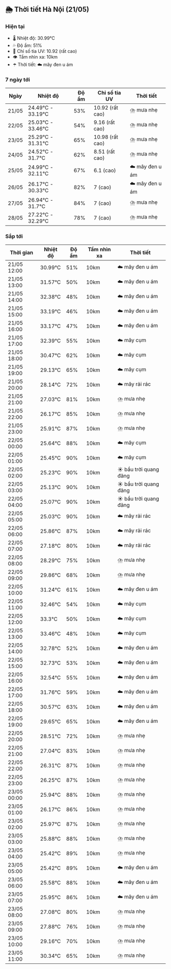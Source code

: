 ## 🌦️ Thời tiết Hà Nội (21/05)

### Hiện tại

- 🌡️ Nhiệt độ: 30.99℃
- 💦 Độ ẩm: 51%
- 🌟 Chỉ số tia UV: 10.92 (rất cao)
- 👁️ Tầm nhìn xa: 10km
- ☂️ Thời tiết: ☁️ mây đen u ám

### 7 ngày tới

| Ngày | Nhiệt độ | Độ ẩm | Chỉ số tia UV | Thời tiết |
| --- | --- | --- | --- | --- |
| 21/05 | 24.49℃ - 33.19℃ | 53% | 10.92 (rất cao) | ⛈️ mưa nhẹ |
| 22/05 | 25.03℃ - 33.46℃ | 54% | 9.16 (rất cao) | ⛈️ mưa nhẹ |
| 23/05 | 25.29℃ - 31.31℃ | 65% | 10.98 (rất cao) | ⛈️ mưa nhẹ |
| 24/05 | 24.52℃ - 31.7℃ | 62% | 8.51 (rất cao) | ⛈️ mưa nhẹ |
| 25/05 | 24.99℃ - 32.11℃ | 67% | 6.1 (cao) | ☁️ mây đen u ám |
| 26/05 | 26.17℃ - 30.33℃ | 82% | 7 (cao) | ☁️ mây đen u ám |
| 27/05 | 26.94℃ - 31.7℃ | 84% | 7 (cao) | ⛈️ mưa nhẹ |
| 28/05 | 27.22℃ - 32.29℃ | 78% | 7 (cao) | ⛈️ mưa nhẹ |

### Sắp tới

| Thời gian | Nhiệt độ | Độ ẩm | Tầm nhìn xa | Thời tiết |
| --- | --- | --- | --- | --- |
| 21/05 12:00 | 30.99℃ | 51% | 10km | ☁️ mây đen u ám |
| 21/05 13:00 | 31.57℃ | 50% | 10km | ☁️ mây đen u ám |
| 21/05 14:00 | 32.38℃ | 48% | 10km | ☁️ mây đen u ám |
| 21/05 15:00 | 33.19℃ | 46% | 10km | ☁️ mây đen u ám |
| 21/05 16:00 | 33.17℃ | 47% | 10km | ☁️ mây đen u ám |
| 21/05 17:00 | 32.39℃ | 55% | 10km | ☁️ mây cụm |
| 21/05 18:00 | 30.47℃ | 62% | 10km | ☁️ mây cụm |
| 21/05 19:00 | 29.13℃ | 65% | 10km | ☁️ mây cụm |
| 21/05 20:00 | 28.14℃ | 72% | 10km | ☁️ mây rải rác |
| 21/05 21:00 | 27.03℃ | 81% | 10km | ⛈️ mưa nhẹ |
| 21/05 22:00 | 26.17℃ | 85% | 10km | ⛈️ mưa nhẹ |
| 21/05 23:00 | 25.91℃ | 87% | 10km | ⛈️ mưa nhẹ |
| 22/05 00:00 | 25.64℃ | 88% | 10km | ☁️ mây cụm |
| 22/05 01:00 | 25.45℃ | 90% | 10km | ☁️ mây cụm |
| 22/05 02:00 | 25.23℃ | 90% | 10km | ☀️ bầu trời quang đãng |
| 22/05 03:00 | 25.13℃ | 90% | 10km | ☀️ bầu trời quang đãng |
| 22/05 04:00 | 25.07℃ | 90% | 10km | ☀️ bầu trời quang đãng |
| 22/05 05:00 | 25.03℃ | 90% | 10km | ☁️ mây rải rác |
| 22/05 06:00 | 25.86℃ | 87% | 10km | ☁️ mây rải rác |
| 22/05 07:00 | 27.18℃ | 80% | 10km | ☁️ mây rải rác |
| 22/05 08:00 | 28.29℃ | 75% | 10km | ⛈️ mưa nhẹ |
| 22/05 09:00 | 29.86℃ | 68% | 10km | ⛈️ mưa nhẹ |
| 22/05 10:00 | 31.24℃ | 61% | 10km | ☁️ mây đen u ám |
| 22/05 11:00 | 32.46℃ | 54% | 10km | ☁️ mây cụm |
| 22/05 12:00 | 33.3℃ | 50% | 10km | ☁️ mây cụm |
| 22/05 13:00 | 33.46℃ | 48% | 10km | ☁️ mây cụm |
| 22/05 14:00 | 32.78℃ | 52% | 10km | ☁️ mây đen u ám |
| 22/05 15:00 | 32.73℃ | 53% | 10km | ☁️ mây đen u ám |
| 22/05 16:00 | 32.54℃ | 55% | 10km | ☁️ mây đen u ám |
| 22/05 17:00 | 31.76℃ | 59% | 10km | ☁️ mây đen u ám |
| 22/05 18:00 | 30.57℃ | 63% | 10km | ☁️ mây đen u ám |
| 22/05 19:00 | 29.65℃ | 65% | 10km | ☁️ mây đen u ám |
| 22/05 20:00 | 28.51℃ | 72% | 10km | ⛈️ mưa nhẹ |
| 22/05 21:00 | 27.04℃ | 83% | 10km | ⛈️ mưa nhẹ |
| 22/05 22:00 | 26.31℃ | 87% | 10km | ⛈️ mưa nhẹ |
| 22/05 23:00 | 26.25℃ | 87% | 10km | ⛈️ mưa nhẹ |
| 23/05 00:00 | 25.94℃ | 88% | 10km | ⛈️ mưa nhẹ |
| 23/05 01:00 | 26.17℃ | 86% | 10km | ⛈️ mưa nhẹ |
| 23/05 02:00 | 25.97℃ | 87% | 10km | ⛈️ mưa nhẹ |
| 23/05 03:00 | 25.88℃ | 88% | 10km | ⛈️ mưa nhẹ |
| 23/05 04:00 | 25.42℃ | 89% | 10km | ⛈️ mưa nhẹ |
| 23/05 05:00 | 25.42℃ | 89% | 10km | ☁️ mây đen u ám |
| 23/05 06:00 | 25.58℃ | 88% | 10km | ☁️ mây đen u ám |
| 23/05 07:00 | 25.95℃ | 86% | 10km | ☁️ mây đen u ám |
| 23/05 08:00 | 27.08℃ | 80% | 10km | ⛈️ mưa nhẹ |
| 23/05 09:00 | 27.88℃ | 76% | 10km | ⛈️ mưa nhẹ |
| 23/05 10:00 | 29.16℃ | 70% | 10km | ⛈️ mưa nhẹ |
| 23/05 11:00 | 30.34℃ | 65% | 10km | ⛈️ mưa nhẹ |
